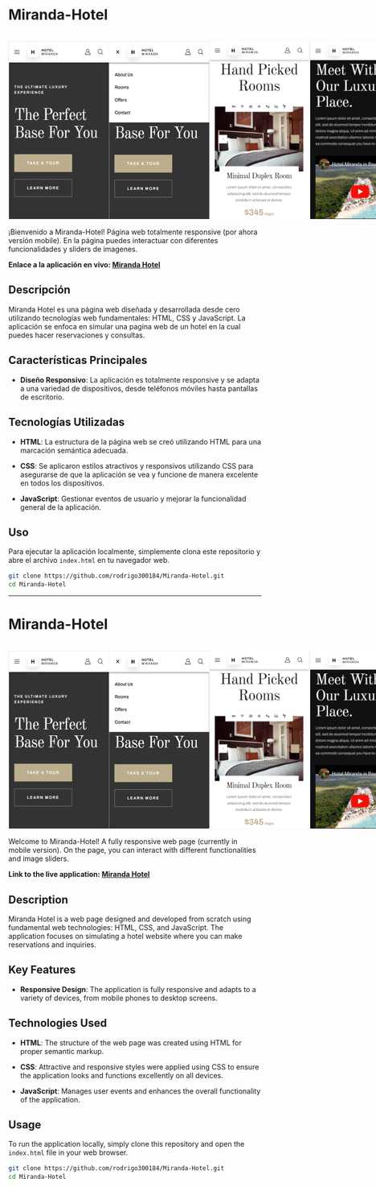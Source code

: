 # Miranda-Hotel
<br>
<div style="display: flex; justify-content: space-around;">
  <img src="https://github.com/rodrigo300184/Miranda-Hotel/blob/59524023b6205eb73135f6f4a9c4f3e7398941c0/resources/assets/readme/1.png" alt="Preview 1" width="200">
  <img src="https://github.com/rodrigo300184/Miranda-Hotel/blob/59524023b6205eb73135f6f4a9c4f3e7398941c0/resources/assets/readme/2.png" alt="Preview 2" width="200">
  <img src="https://github.com/rodrigo300184/Miranda-Hotel/blob/59524023b6205eb73135f6f4a9c4f3e7398941c0/resources/assets/readme/3.png" alt="Preview 3" width="200">
  <img src="https://github.com/rodrigo300184/Miranda-Hotel/blob/59524023b6205eb73135f6f4a9c4f3e7398941c0/resources/assets/readme/4.png" alt="Preview 4" width="200">
</div>
<br>
¡Bienvenido a Miranda-Hotel! Página web totalmente responsive (por ahora versión mobile). En la página puedes interactuar con diferentes funcionalidades y sliders de imagenes.

**Enlace a la aplicación en vivo: [Miranda Hotel](https://miranda-hotel.vercel.app/)**

## Descripción

Miranda Hotel es una página web diseñada y desarrollada desde cero utilizando tecnologías web fundamentales: HTML, CSS y JavaScript. La aplicación se enfoca en simular una pagina web de un hotel en la cual puedes hacer reservaciones y consultas.

## Características Principales

- **Diseño Responsivo**: La aplicación es totalmente responsive y se adapta a una variedad de dispositivos, desde teléfonos móviles hasta pantallas de escritorio.

## Tecnologías Utilizadas

- **HTML**: La estructura de la página web se creó utilizando HTML para una marcación semántica adecuada.

- **CSS**: Se aplicaron estilos atractivos y responsivos utilizando CSS para asegurarse de que la aplicación se vea y funcione de manera excelente en todos los dispositivos.

- **JavaScript**: Gestionar eventos de usuario y mejorar la funcionalidad general de la aplicación.

## Uso

Para ejecutar la aplicación localmente, simplemente clona este repositorio y abre el archivo `index.html` en tu navegador web.

```bash
git clone https://github.com/rodrigo300184/Miranda-Hotel.git
cd Miranda-Hotel

```
----------------------------------------------------------------------------------------------------------------------------------------
# Miranda-Hotel
<br>
<div style="display: flex; justify-content: space-around;">
  <img src="https://github.com/rodrigo300184/Miranda-Hotel/blob/59524023b6205eb73135f6f4a9c4f3e7398941c0/resources/assets/readme/1.png" alt="Preview 1" width="200">
  <img src="https://github.com/rodrigo300184/Miranda-Hotel/blob/59524023b6205eb73135f6f4a9c4f3e7398941c0/resources/assets/readme/2.png" alt="Preview 2" width="200">
  <img src="https://github.com/rodrigo300184/Miranda-Hotel/blob/59524023b6205eb73135f6f4a9c4f3e7398941c0/resources/assets/readme/3.png" alt="Preview 3" width="200">
  <img src="https://github.com/rodrigo300184/Miranda-Hotel/blob/59524023b6205eb73135f6f4a9c4f3e7398941c0/resources/assets/readme/4.png" alt="Preview 4" width="200">
</div>
<br>
Welcome to Miranda-Hotel! A fully responsive web page (currently in mobile version). On the page, you can interact with different functionalities and image sliders.

**Link to the live application: [Miranda Hotel](https://miranda-hotel.vercel.app/)**

## Description

Miranda Hotel is a web page designed and developed from scratch using fundamental web technologies: HTML, CSS, and JavaScript. The application focuses on simulating a hotel website where you can make reservations and inquiries.

## Key Features

- **Responsive Design**: The application is fully responsive and adapts to a variety of devices, from mobile phones to desktop screens.

## Technologies Used

- **HTML**: The structure of the web page was created using HTML for proper semantic markup.

- **CSS**: Attractive and responsive styles were applied using CSS to ensure the application looks and functions excellently on all devices.

- **JavaScript**: Manages user events and enhances the overall functionality of the application.

## Usage

To run the application locally, simply clone this repository and open the `index.html` file in your web browser.

```bash
git clone https://github.com/rodrigo300184/Miranda-Hotel.git
cd Miranda-Hotel

```
